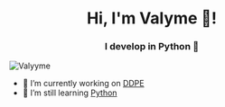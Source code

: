 <h1 align="center">Hi, I'm Valyme 👋!</h1>
<h3 align="center">I develop in Python 🐍</h3>

<p align="left"><img src="https://komarev.com/ghpvc/?username=Valyyme&color=red&style=flat" alt="Valyyme"/></p>

- 🔭 I’m currently working on [DDPE](https://github.com/Valyyme/DDPE)
- 🌱 I’m still learning [Python](https://github.com/python)

<!--
**Valyyme/Valyyme** is a ✨ _special_ ✨ repository because its `README.md` (this file) appears on your GitHub profile.

Here are some ideas to get you started:

- 🔭 I’m currently working on ...
- 🌱 I’m currently learning ...
- 👯 I’m looking to collaborate on ...
- 🤔 I’m looking for help with ...
- 💬 Ask me about ...
- 📫 How to reach me: ...
- 😄 Pronouns: ...
- ⚡ Fun fact: ...
-->
